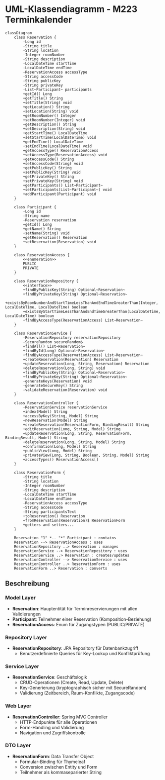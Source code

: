 # UML-Klassendiagramm - M223 Terminkalender

```mermaid
classDiagram
    class Reservation {
        -Long id
        -String title
        -String location
        -Integer roomNumber
        -String description
        -LocalDateTime startTime
        -LocalDateTime endTime
        -ReservationAccess accessType
        -String accessCode
        -String publicKey
        -String privateKey
        -List~Participant~ participants
        +getId() Long
        +getTitle() String
        +setTitle(String) void
        +getLocation() String
        +setLocation(String) void
        +getRoomNumber() Integer
        +setRoomNumber(Integer) void
        +getDescription() String
        +setDescription(String) void
        +getStartTime() LocalDateTime
        +setStartTime(LocalDateTime) void
        +getEndTime() LocalDateTime
        +setEndTime(LocalDateTime) void
        +getAccessType() ReservationAccess
        +setAccessType(ReservationAccess) void
        +getAccessCode() String
        +setAccessCode(String) void
        +getPublicKey() String
        +setPublicKey(String) void
        +getPrivateKey() String
        +setPrivateKey(String) void
        +getParticipants() List~Participant~
        +setParticipants(List~Participant~) void
        +addParticipant(Participant) void
    }
    
    class Participant {
        -Long id
        -String name
        -Reservation reservation
        +getId() Long
        +getName() String
        +setName(String) void
        +getReservation() Reservation
        +setReservation(Reservation) void
    }
    
    class ReservationAccess {
        <<enumeration>>
        PUBLIC
        PRIVATE
    }
    
    class ReservationRepository {
        <<interface>>
        +findByPublicKey(String) Optional~Reservation~
        +findByPrivateKey(String) Optional~Reservation~
        +existsByRoomNumberAndStartTimeLessThanAndEndTimeGreaterThan(Integer, LocalDateTime, LocalDateTime) boolean
        +existsByStartTimeLessThanAndEndTimeGreaterThan(LocalDateTime, LocalDateTime) boolean
        +findByAccessType(ReservationAccess) List~Reservation~
    }
    
    class ReservationService {
        -ReservationRepository reservationRepository
        -SecureRandom secureRandom$
        +findAll() List~Reservation~
        +findById(Long) Optional~Reservation~
        +findByAccessType(ReservationAccess) List~Reservation~
        +createReservation(Reservation) Reservation
        +updateReservation(Long, String, Reservation) Reservation
        +deleteReservation(Long, String) void
        +findByPublicKey(String) Optional~Reservation~
        +findByPrivateKey(String) Optional~Reservation~
        -generateKeys(Reservation) void
        -generateSecureKey() String
        -validateReservation(Reservation) void
    }
    
    class ReservationController {
        -ReservationService reservationService
        +index(Model) String
        +accessByKey(String, Model) String
        +newReservation(Model) String
        +createReservation(ReservationForm, BindingResult) String
        +editReservation(Long, String, Model) String
        +updateReservation(Long, String, ReservationForm, BindingResult, Model) String
        +deleteReservation(Long, String, Model) String
        +confirmation(Long, Model) String
        +publicView(Long, Model) String
        +privateView(Long, String, Boolean, String, Model) String
        +accessTypes() ReservationAccess[]
    }
    
    class ReservationForm {
        -String title
        -String location
        -Integer roomNumber
        -String description
        -LocalDateTime startTime
        -LocalDateTime endTime
        -ReservationAccess accessType
        -String accessCode
        -String participantsText
        +toReservation() Reservation
        +fromReservation(Reservation)$ ReservationForm
        +getters and setters...
    }
    
    Reservation "1" *-- "*" Participant : contains
    Reservation --> ReservationAccess : uses
    ReservationRepository ..> Reservation : manages
    ReservationService --> ReservationRepository : uses
    ReservationService ..> Reservation : creates/updates
    ReservationController --> ReservationService : uses
    ReservationController ..> ReservationForm : uses
    ReservationForm ..> Reservation : converts
```

## Beschreibung

### Model Layer
- **Reservation**: Hauptentität für Terminreservierungen mit allen Validierungen
- **Participant**: Teilnehmer einer Reservation (Komposition-Beziehung)
- **ReservationAccess**: Enum für Zugangstypen (PUBLIC/PRIVATE)

### Repository Layer
- **ReservationRepository**: JPA Repository für Datenbankzugriff
  - Benutzerdefinierte Queries für Key-Lookup und Konfliktprüfung

### Service Layer
- **ReservationService**: Geschäftslogik
  - CRUD-Operationen (Create, Read, Update, Delete)
  - Key-Generierung (kryptographisch sicher mit SecureRandom)
  - Validierung (Zeitbereich, Raum-Konflikte, Zugangscode)

### Web Layer
- **ReservationController**: Spring MVC Controller
  - HTTP-Endpunkte für alle Operationen
  - Form-Handling und Validierung
  - Navigation und Zugriffskontrolle

### DTO Layer
- **ReservationForm**: Data Transfer Object
  - Formular-Binding für Thymeleaf
  - Conversion zwischen Entity und Form
  - Teilnehmer als kommaseparierter String
